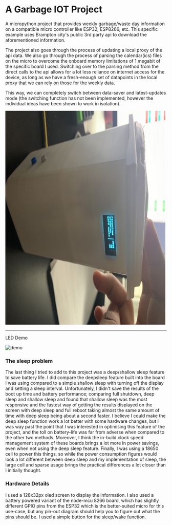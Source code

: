 # A Garbage IOT Project

A micropython project that provides weekly garbage/waste day information on a compatible micro controller like ESP32, ESP8266, etc. This specific example uses Brampton city's public 3rd party api to download the aforementioned information. 

The project also goes through the process of updating a local proxy of the api data. We also go through the process of parsing the calendar(ics) files on the micro to overcome the onboard memory limitations of 1 megabit of the specific board I used. Switching over to the parsing method from the direct calls to the api allows for a lot less reliance on internet access for the device, as long as we have a fresh-enough set of datapoints in the local proxy that we can rely on those for the weekly data.

This way, we can completely switch between data-saver and latest-updates mode (the switching function has not been implemented, however the individual ideas have been shown to work in isolation). 

<img src="https://raw.githubusercontent.com/harsh2204/Garbage-IOT/master/garbo.png" width="500" height="666">

---

LED Demo

![demo](https://github.com/harsh2204/Garbage-IOT/raw/master/led-demo.gif)
### The sleep problem
The last thing I tried to add to this project was a deep/shallow sleep feature to save battery life. I did compare the deepsleep feature built into the board I was using compared to a simple shallow sleep with turning off the display and setting a sleep interval. Unfortunately, I didn't save the results of the boot up time and battery performance; comparing full shutdown, deep sleep and shallow sleep and found that shallow sleep was the most responsive and the fastest way of getting the results displayed on the screen with deep sleep and full reboot taking almost the same amount of time with deep sleep being about a second faster. I believe I could make the deep sleep function work a lot better with some hardware changes, but I was way past the point that I was interested in optimising this feature of the project, and the toll on battery-life was far from adverse when compared to the other two methods. Moreover, I think the in-build clock speed management system of these boards brings a lot more in power savings, even when not using the deep sleep feature. Finally, I was using a 18650 cell to power this things, so while the power consumption figures would look a lot different between deep sleep and my implementation of sleep, the large cell and sparse usage brings the practical differences a lot closer than I initially thought.

### Hardware Details

I used a 128x32px oled screen to display the information. I also used a battery powered variant of the node-mcu 8266 board, which has slightly different GPIO pins from the ESP32 which is the better-suited micro for this use-case, but any pin-out diagram should help you to figure out what the pins should be. I used a simple button for the sleep/wake function.
